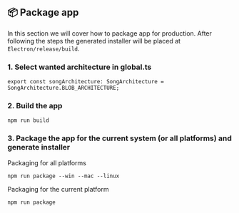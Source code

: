 ## 📦 Package app

In this section we will cover how to package app for production. After following the steps the generated installer will be placed at `Electron/release/build`.

### 1. Select wanted architecture in global.ts

```
export const songArchitecture: SongArchitecture = SongArchitecture.BLOB_ARCHITECTURE;
```

### 2. Build the app

```
npm run build
```

### 3. Package the app for the current system (or all platforms) and generate installer

Packaging for all platforms

```
npm run package --win --mac --linux
```

Packaging for the current platform

```
npm run package
```
